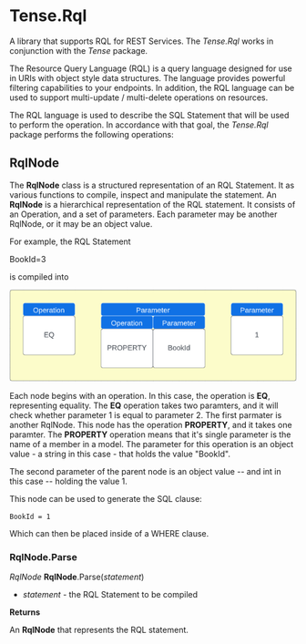 # Tense.Rql #
A library that supports RQL for REST Services. The *Tense.Rql* works in conjunction with the *Tense* package. 

The Resource Query Language (RQL) is a query language designed for use in URIs with object style data structures. The language provides powerful filtering capabilities to your endpoints. In addition, the RQL language can be used to support multi-update / multi-delete operations on resources.

The RQL language is used to describe the SQL Statement that will be used to perform the operation. In accordance with that goal, the *Tense.Rql* package performs the following operations:

## RqlNode ##
The **RqlNode** class is a structured representation of an RQL Statement. It as various functions to compile, inspect and manipulate the statement. An **RqlNode** is a hierarchical representation of the RQL statement. It consists of an Operation, and a set of parameters. Each parameter may be another RqlNode, or it may be an object value.

For example, the RQL Statement

BookId=3

is compiled into

![alt text](https://github.com/mzuniga58/Tense.Rql/blob/main/Images/RqlNode1.png "RqlNode")

Each node begins with an operation. In this case, the operation is **EQ**, representing equality. The **EQ** operation takes two paramters, and it will check whether parameter 1 is equal to parameter 2. The first parmater is another RqlNode. This node has the operation **PROPERTY**, and it takes one paramter. The **PROPERTY** operation means that it's single parameter is the name of a member in a model. The parameter for this operation is an object value - a string in this case - that holds the value "BookId".

The second parameter of the parent node is an object value -- and int in this case -- holding the value 1.

This node can be used to generate the SQL clause:

```
BookId = 1
```

Which can then be placed inside of a WHERE clause.

### RqlNode.Parse ###

*RqlNode* **RqlNode**.Parse(*statement*)

- *statement* - the RQL Statement to be compiled

**Returns**

An **RqlNode** that represents the RQL statement.

